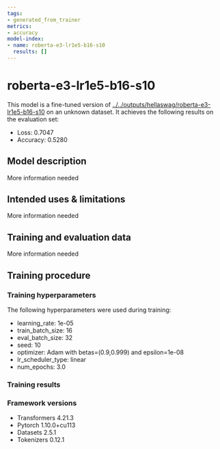 ```yaml
---
tags:
- generated_from_trainer
metrics:
- accuracy
model-index:
- name: roberta-e3-lr1e5-b16-s10
  results: []
---
```


<!-- This model card has been generated automatically according to the information the Trainer had access to. You
should probably proofread and complete it, then remove this comment. -->

# roberta-e3-lr1e5-b16-s10

This model is a fine-tuned version of [../../outputs/hellaswag/roberta-e3-lr1e5-b16-s10](https://huggingface.co/../../outputs/hellaswag/roberta-e3-lr1e5-b16-s10) on an unknown dataset.
It achieves the following results on the evaluation set:
- Loss: 0.7047
- Accuracy: 0.5280

## Model description

More information needed

## Intended uses & limitations

More information needed

## Training and evaluation data

More information needed

## Training procedure

### Training hyperparameters

The following hyperparameters were used during training:
- learning_rate: 1e-05
- train_batch_size: 16
- eval_batch_size: 32
- seed: 10
- optimizer: Adam with betas=(0.9,0.999) and epsilon=1e-08
- lr_scheduler_type: linear
- num_epochs: 3.0

### Training results



### Framework versions

- Transformers 4.21.3
- Pytorch 1.10.0+cu113
- Datasets 2.5.1
- Tokenizers 0.12.1
